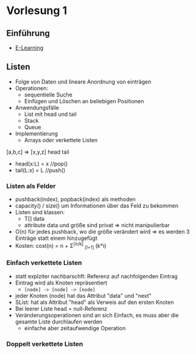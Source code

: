 # Vorlesung 1

## Einführung

- [E-Learning](https://aud.vc.cs.ovgu.de/)

## Listen

- Folge von Daten und lineare Anordnung von einträgen
- Operationen:
  - sequentielle Suche
  - Einfügen und Löschen an beliebigen Positionen
- Anwendungsfälle
  - List mit head und tail
  - Stack
  - Queue
- Implementierung
  - Arrays oder verkettete Listen

[a,b,c] => [x,y,z]
head       tail

- head(x:L) = x //pop()
- tail(L:x) = L //push()

### Listen als Felder

- pushback(index), popback(index) als methoden
- capacity() / size() um Informationen über das Feld zu bekommen
- Listen sind klassen:
  - T[] data
  - attribute data und größe sind privat => nicht manipulierbar
- O(n) für jedes pushback, wo die größe verändert wird => es werden 3 Einträge statt einem hinzugefügt
- Kosten: cost(n) = n + Σ<sup>[n/k]</sup> <sub>[l+1]</sub> (k*i)

### Einfach verkettete Listen

- statt explziter nachbarschft: Referenz auf nachfolgenden Eintrag
- Eintrag wird als Knoten repräsentiert
  - `[node] -> [node] -> [node]`
- jeder Knoten (node) hat das Attribut "data" und "next"
- SList: hat als Attribut "head" als Verweis auf den ersten Knoten
- Bei leerer Liste head = null-Referenz
- Veränderungsoperationen sind an sich Einfach, es muss aber die gesamte Liste durchlaufen werden
  - einfache aber zeitaufwendige Operation

### Doppelt verkettete Listen
